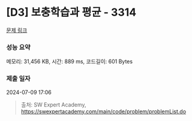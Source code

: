 # [D3] 보충학습과 평균 - 3314 

[문제 링크](https://swexpertacademy.com/main/code/problem/problemDetail.do?contestProbId=AWBnA2jaxDsDFAWr) 

### 성능 요약

메모리: 31,456 KB, 시간: 889 ms, 코드길이: 601 Bytes

### 제출 일자

2024-07-09 17:06



> 출처: SW Expert Academy, https://swexpertacademy.com/main/code/problem/problemList.do